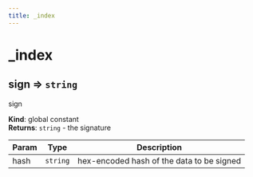 ```yaml
---
title: _index
---
```


# _index

<a name="sign"></a>

## sign ⇒ <code>string</code>
sign

**Kind**: global constant  
**Returns**: <code>string</code> - the signature  

| Param | Type | Description |
| --- | --- | --- |
| hash | <code>string</code> | hex-encoded hash of the data to be signed |

